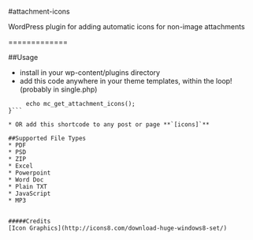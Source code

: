 #attachment-icons

WordPress plugin for adding automatic icons for non-image attachments

=============

##Usage
* install in your wp-content/plugins directory
* add this code anywhere in your theme templates, within the loop! (probably in single.php)
```if(function_exists('mc_get_attachment_icons')){
     echo mc_get_attachment_icons();
}```

* OR add this shortcode to any post or page **`[icons]`**

##Supported File Types
* PDF
* PSD
* ZIP
* Excel
* Powerpoint
* Word Doc
* Plain TXT
* JavaScript
* MP3


#####Credits
[Icon Graphics](http://icons8.com/download-huge-windows8-set/)
